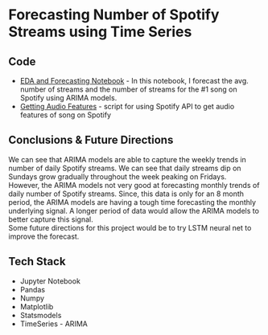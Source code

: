 # Forecasting Number of Spotify Streams using Time Series

## Code
* [EDA and Forecasting Notebook](https://github.com/maxgrossenbacher/kaggle_spotify/blob/master/src/Spotify_Time_Series.ipynb) - In this notebook, I forecast the avg. number of streams and the number of streams for the #1 song on Spotify using ARIMA models.
* [Getting Audio Features](https://github.com/maxgrossenbacher/kaggle_spotify/blob/master/src/spotify_data_collection.py) - script for using Spotify API to get audio features of song on Spotify  

## Conclusions & Future Directions
We can see that ARIMA models are able to capture the weekly trends in number of daily Spotify streams. We can see that daily streams dip on Sundays grow gradually throughout the week peaking on Fridays.  
However, the ARIMA models not very good at forecasting monthly trends of daily number of Spotify streams. Since, this data is only for an 8 month period, the ARIMA models are having a tough time forecasting the monthly underlying signal. A longer period of data would allow the ARIMA models to better capture this signal.  
Some future directions for this project would be to try LSTM neural net to improve the forecast.

## Tech Stack
* Jupyter Notebook
* Pandas
* Numpy
* Matplotlib
* Statsmodels
* TimeSeries - ARIMA
